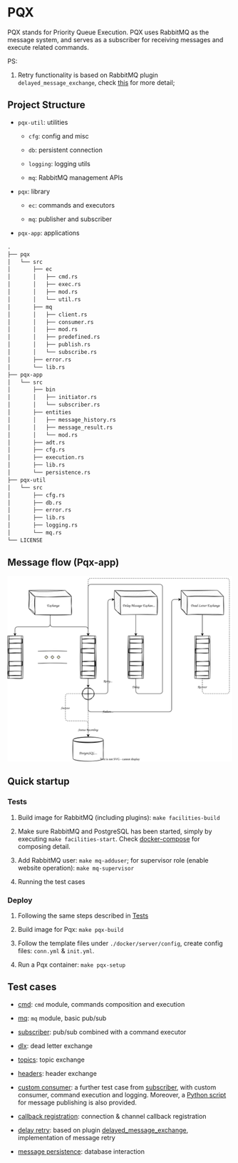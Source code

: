 # PQX

PQX stands for Priority Queue Execution. PQX uses RabbitMQ as the message system, and serves as a subscriber for receiving messages and execute related commands.

PS:

1. Retry functionality is based on RabbitMQ plugin `delayed_message_exchange`, check [this](https://github.com/rabbitmq/rabbitmq-delayed-message-exchange) for more detail;

## Project Structure

- `pqx-util`: utilities

  - `cfg`: config and misc

  - `db`: persistent connection

  - `logging`: logging utils

  - `mq`: RabbitMQ management APIs

- `pqx`: library

  - `ec`: commands and executors

  - `mq`: publisher and subscriber

- `pqx-app`: applications

```txt
.
├── pqx
│   └── src
│       ├── ec
│       │   ├── cmd.rs
│       │   ├── exec.rs
│       │   ├── mod.rs
│       │   └── util.rs
│       ├── mq
│       │   ├── client.rs
│       │   ├── consumer.rs
│       │   ├── mod.rs
│       │   ├── predefined.rs
│       │   ├── publish.rs
│       │   └── subscribe.rs
│       ├── error.rs
│       └── lib.rs
├── pqx-app
│   └── src
│       ├── bin
│       │   ├── initiator.rs
│       │   └── subscriber.rs
│       ├── entities
│       │   ├── message_history.rs
│       │   ├── message_result.rs
│       │   └── mod.rs
│       ├── adt.rs
│       ├── cfg.rs
│       ├── execution.rs
│       ├── lib.rs
│       └── persistence.rs
├── pqx-util
│   └── src
│       ├── cfg.rs
│       ├── db.rs
│       ├── error.rs
│       ├── lib.rs
│       ├── logging.rs
│       └── mq.rs
└── LICENSE
```

## Message flow (Pqx-app)

![app](./app.svg)

## Quick startup

### Tests

1. Build image for RabbitMQ (including plugins): `make facilities-build`

1. Make sure RabbitMQ and PostgreSQL has been started, simply by executing `make facilities-start`. Check [docker-compose](./docker/facilities/docker-compose.yml) for composing detail.

1. Add RabbitMQ user: `make mq-adduser`; for supervisor role (enable website operation): `make mq-supervisor`

1. Running the test cases

### Deploy

1. Following the same steps described in [Tests](#tests)

1. Build image for Pqx: `make pqx-build`

1. Follow the template files under `./docker/server/config`, create config files: `conn.yml` & `init.yml`.

1. Run a Pqx container: `make pqx-setup`

## Test cases

- [cmd](./pqx/tests/test_cmd.rs): `cmd` module, commands composition and execution

- [mq](./pqx/tests/test_mq.rs): `mq` module, basic pub/sub

- [subscriber](./pqx/tests/test_subscriber.rs): pub/sub combined with a command executor

- [dlx](./pqx/tests/test_dlx.rs): dead letter exchange

- [topics](./pqx/tests/test_topics.rs): topic exchange

- [headers](./pqx/tests/test_headers.rs): header exchange

- [custom consumer](./pqx/tests/test_consumer.rs): a further test case from [subscriber](./pqx/tests/test_subscriber.rs), with custom consumer, command execution and logging. Moreover, a [Python script](./scripts/test_consumer_pub.py) for message publishing is also provided.

- [callback registration](./pqx/tests/test_callback.rs): connection & channel callback registration

- [delay retry](./pqx/tests/test_retry.rs): based on plugin [delayed_message_exchange](https://github.com/rabbitmq/rabbitmq-delayed-message-exchange), implementation of message retry

- [message persistence](./pqx-app/tests/test_persistence.rs): database interaction
